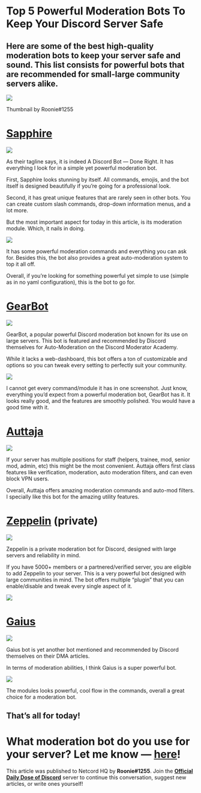 Top 5 Powerful Moderation Bots To Keep Your Discord Server Safe
===============================================================

Here are some of the best high-quality moderation bots to keep your server safe and sound. This list consists for powerful bots that are recommended for small-large community servers alike.
---------------------------------------------------------------------------------------------------------------------------------------------------------------------------------------------

![](https://miro.medium.com/max/1400/1*7NQuvsquYd6U84hvG9egZQ.png)

Thumbnail by Roonie#1255

[Sapphire](https://sapph.xyz/)
==============================

![](https://miro.medium.com/max/1400/1*64VjO7836eZsA_dHiy7p3w.png)

As their tagline says, it is indeed A Discord Bot — Done Right. It has everything I look for in a simple yet powerful moderation bot.

First, Sapphire looks stunning by itself. All commands, emojis, and the bot itself is designed beautifully if you’re going for a professional look.

Second, it has great unique features that are rarely seen in other bots. You can create custom slash commands, drop-down information menus, and a lot more.

But the most important aspect for today in this article, is its moderation module. Which, it nails in doing.

![](https://miro.medium.com/max/1400/1*WTJ7lECXIDTzhO5bHp9VJQ.png)

It has some powerful moderation commands and everything you can ask for. Besides this, the bot also provides a great auto-moderation system to top it all off.

Overall, if you’re looking for something powerful yet simple to use (simple as in no yaml configuration), this is the bot to go for.

[GearBot](https://gearbot.rocks/)
=================================

![](https://miro.medium.com/max/1400/1*RpBMB0CEGSi5IrukxpaGyg.png)

GearBot, a popular powerful Discord moderation bot known for its use on large servers. This bot is featured and recommended by Discord themselves for Auto-Moderation on the Discord Moderator Academy.

While it lacks a web-dashboard, this bot offers a ton of customizable and options so you can tweak every setting to perfectly suit your community.

![](https://miro.medium.com/max/1400/1*Z2NwN0yAAilZbq5B56lVUg.png)

I cannot get every command/module it has in one screenshot. Just know, everything you’d expect from a powerful moderation bot, GearBot has it. It looks really good, and the features are smoothly polished. You would have a good time with it.

[Auttaja](https://auttaja.io/)
==============================

![](https://miro.medium.com/max/1400/1*SvYuHrcBDN098zwuGQ1Vgg.png)

If your server has multiple positions for staff (helpers, trainee, mod, senior mod, admin, etc) this might be the most convenient. Auttaja offers first class features like verification, moderation, auto moderation filters, and can even block VPN users.

Overall, Auttaja offers amazing moderation commands and auto-mod filters. I specially like this bot for the amazing utility features.

[Zeppelin](https://zeppelin.gg/) (private)
==========================================

![](https://miro.medium.com/max/1400/1*khvofm7mDIlB0wYndSdx3g.png)

Zeppelin is a private moderation bot for Discord, designed with large servers and reliability in mind.

If you have 5000+ members or a partnered/verified server, you are eligible to add Zeppelin to your server. This is a very powerful bot designed with large communities in mind. The bot offers multiple “plugin” that you can enable/disable and tweak every single aspect of it.

![](https://miro.medium.com/max/1400/1*JvxhZ-oUNuodoKwrhyrxgQ.png)

[Gaius](https://gaiusbot.me/)
=============================

![](https://miro.medium.com/max/1400/1*z085ht4hFt2bvtNdQEj2sw.png)

Gaius bot is yet another bot mentioned and recommended by Discord themselves on their DMA articles.

In terms of moderation abilities, I think Gaius is a super powerful bot.

![](https://miro.medium.com/max/1400/1*xZzpxdYw6oSgyicMXgjQ4w.png)

The modules looks powerful, cool flow in the commands, overall a great choice for a moderation bot.

That’s all for today!
---------------------

What moderation bot do you use for your server? Let me know — [here](https://discord.gg/2uS39xhH)!
==================================================================================================

This article was published to Netcord HQ by **Roonie#1255**. Join the [**Official Daily Dose of Discord**](https://discord.gg/JjfYGRJ2NN) server to continue this conversation, suggest new articles, or write ones yourself!
